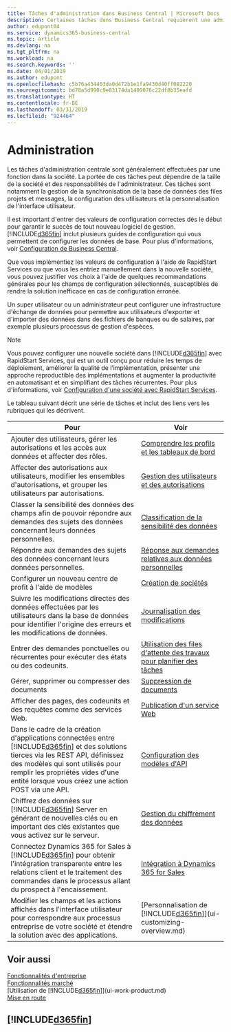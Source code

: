 ```yaml
---
title: Tâches d'administration dans Business Central | Microsoft Docs
description: Certaines tâches dans Business Central requièrent une administration centrale et une configuration. Découvrez quelles sont ces tâches et ce que vous devez faire.
author: edupont04
ms.service: dynamics365-business-central
ms.topic: article
ms.devlang: na
ms.tgt_pltfrm: na
ms.workload: na
ms.search.keywords: ''
ms.date: 04/01/2019
ms.author: edupont
ms.openlocfilehash: c5b76a434403da0d472b1e1fa9430d40ff082220
ms.sourcegitcommit: bd78a5d990c9e83174da1409076c22df8b35eafd
ms.translationtype: HT
ms.contentlocale: fr-BE
ms.lasthandoff: 03/31/2019
ms.locfileid: "924464"
---
```

# <a name="administration"></a>Administration
Les tâches d'administration centrale sont généralement effectuées par une fonction dans la société. La portée de ces tâches peut dépendre de la taille de la société et des responsabilités de l'administrateur. Ces tâches sont notamment la gestion de la synchronisation de la base de données des files projets et messages, la configuration des utilisateurs et la personnalisation de l'interface utilisateur.  

Il est important d'entrer des valeurs de configuration correctes dès le début pour garantir le succès de tout nouveau logiciel de gestion. [!INCLUDE[d365fin](includes/d365fin_md.md)] inclut plusieurs guides de configuration qui vous permettent de configurer les données de base. Pour plus d'informations, voir [Configuration de Business Central](setup.md).

Que vous implémentiez les valeurs de configuration à l'aide de RapidStart Services ou que vous les entriez manuellement dans la nouvelle société, vous pouvez justifier vos choix à l'aide de quelques recommandations générales pour les champs de configuration sélectionnés, susceptibles de rendre la solution inefficace en cas de configuration erronée.  

Un super utilisateur ou un administrateur peut configurer une infrastructure d'échange de données pour permettre aux utilisateurs d'exporter et d'importer des données dans des fichiers de banques ou de salaires, par exemple plusieurs processus de gestion d'espèces.

> [!NOTE]
> Vous pouvez configurer une nouvelle société dans [!INCLUDE[d365fin](includes/d365fin_md.md)] avec RapidStart Services, qui est un outil conçu pour réduire les temps de déploiement, améliorer la qualité de l’implémentation, présenter une approche reproductible des implémentations et augmenter la productivité en automatisant et en simplifiant des tâches récurrentes. Pour plus d'informations, voir [Configuration d'une société avec RapidStart Services](admin-set-up-a-company-with-rapidstart.md).

Le tableau suivant décrit une série de tâches et inclut des liens vers les rubriques qui les décrivent.   

|**Pour**|**Voir**|  
|------------|-------------|  
|Ajouter des utilisateurs, gérer les autorisations et les accès aux données et affecter des rôles.|[Comprendre les profils et les tableaux de bord](admin-users-profiles-roles.md)|  
|Affecter des autorisations aux utilisateurs, modifier les ensembles d'autorisations, et grouper les utilisateurs par autorisations.|[Gestion des utilisateurs et des autorisations](ui-how-users-permissions.md)|
|Classer la sensibilité des données des champs afin de pouvoir répondre aux demandes des sujets des données concernant leurs données personnelles.|[Classification de la sensibilité des données](admin-classifying-data-sensitivity.md)|
|Répondre aux demandes des sujets des données concernant leurs données personnelles.|[Réponse aux demandes relatives aux données personnelles](admin-responding-to-requests-about-personal-data.md)|
|Configurer un nouveau centre de profit à l'aide de modèles|[Création de sociétés](about-new-company.md)|
|Suivre les modifications directes des données effectuées par les utilisateurs dans la base de données pour identifier l'origine des erreurs et les modifications de données.|[Journalisation des modifications](across-log-changes.md)|  
|Entrer des demandes ponctuelles ou récurrentes pour exécuter des états ou des codeunits.|[Utilisation des files d'attente des travaux pour planifier des tâches](admin-job-queues-schedule-tasks.md)|  
|Gérer, supprimer ou compresser des documents|[Suppression de documents](admin-manage-documents.md)|  
|Afficher des pages, des codeunits et des requêtes comme des services Web.|[Publication d'un service Web](across-how-publish-web-service.md)|
|Dans le cadre de la création d'applications connectées entre [!INCLUDE[d365fin](includes/d365fin_md.md)] et des solutions tierces via les REST API, définissez des modèles qui sont utilisés pour remplir les propriétés vides d'une entité lorsque vous créez une action POST via une API.|[Configuration des modèles d'API](admin-configuring-api-template.md)|
|Chiffrez des données sur [!INCLUDE[d365fin](includes/d365fin_md.md)] Server en générant de nouvelles clés ou en important des clés existantes que vous activez sur le serveur.|[Gestion du chiffrement des données](admin-manage-data-encryption.md)|
|Connectez Dynamics 365 for Sales à [!INCLUDE[d365fin](includes/d365fin_md.md)] pour obtenir l'intégration transparente entre les relations client et le traitement des commandes dans le processus allant du prospect à l'encaissement.|[Intégration à Dynamics 365 for Sales](admin-prepare-dynamics-365-for-sales-for-integration.md)|
|Modifier les champs et les actions affichés dans l'interface utilisateur pour correspondre aux processus entreprise de votre société et étendre la solution avec des applications.|[Personnalisation de [!INCLUDE[d365fin](includes/d365fin_md.md)]](ui-customizing-overview.md)|

## <a name="see-also"></a>Voir aussi
[Fonctionnalités d'entreprise](across-business-functionality.md)  
[Fonctionnalités marché](ui-across-business-areas.md)  
[Utilisation de [!INCLUDE[d365fin](includes/d365fin_md.md)]](ui-work-product.md)  
[Mise en route](product-get-started.md)    

## [!INCLUDE[d365fin](includes/free_trial_md.md)]  
